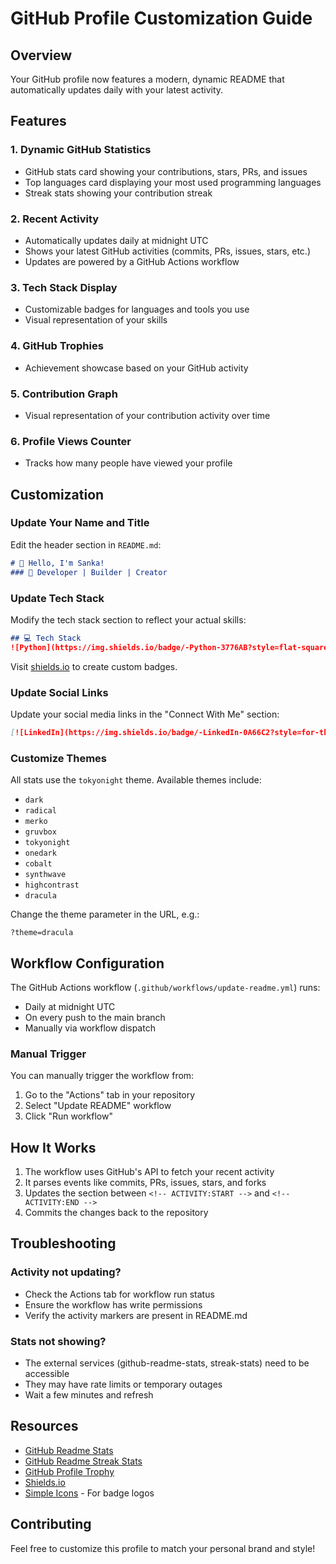 # GitHub Profile Customization Guide

## Overview

Your GitHub profile now features a modern, dynamic README that automatically updates daily with your latest activity.

## Features

### 1. **Dynamic GitHub Statistics**
- GitHub stats card showing your contributions, stars, PRs, and issues
- Top languages card displaying your most used programming languages
- Streak stats showing your contribution streak

### 2. **Recent Activity**
- Automatically updates daily at midnight UTC
- Shows your latest GitHub activities (commits, PRs, issues, stars, etc.)
- Updates are powered by a GitHub Actions workflow

### 3. **Tech Stack Display**
- Customizable badges for languages and tools you use
- Visual representation of your skills

### 4. **GitHub Trophies**
- Achievement showcase based on your GitHub activity

### 5. **Contribution Graph**
- Visual representation of your contribution activity over time

### 6. **Profile Views Counter**
- Tracks how many people have viewed your profile

## Customization

### Update Your Name and Title

Edit the header section in `README.md`:
```markdown
# 👋 Hello, I'm Sanka!
### 🚀 Developer | Builder | Creator
```

### Update Tech Stack

Modify the tech stack section to reflect your actual skills:
```markdown
## 💻 Tech Stack
![Python](https://img.shields.io/badge/-Python-3776AB?style=flat-square&logo=python&logoColor=white)
```

Visit [shields.io](https://shields.io) to create custom badges.

### Update Social Links

Update your social media links in the "Connect With Me" section:
```markdown
[![LinkedIn](https://img.shields.io/badge/-LinkedIn-0A66C2?style=for-the-badge&logo=linkedin&logoColor=white)](https://linkedin.com/in/YOUR_USERNAME)
```

### Customize Themes

All stats use the `tokyonight` theme. Available themes include:
- `dark`
- `radical`
- `merko`
- `gruvbox`
- `tokyonight`
- `onedark`
- `cobalt`
- `synthwave`
- `highcontrast`
- `dracula`

Change the theme parameter in the URL, e.g.:
```
?theme=dracula
```

## Workflow Configuration

The GitHub Actions workflow (`.github/workflows/update-readme.yml`) runs:
- Daily at midnight UTC
- On every push to the main branch
- Manually via workflow dispatch

### Manual Trigger

You can manually trigger the workflow from:
1. Go to the "Actions" tab in your repository
2. Select "Update README" workflow
3. Click "Run workflow"

## How It Works

1. The workflow uses GitHub's API to fetch your recent activity
2. It parses events like commits, PRs, issues, stars, and forks
3. Updates the section between `<!-- ACTIVITY:START -->` and `<!-- ACTIVITY:END -->`
4. Commits the changes back to the repository

## Troubleshooting

### Activity not updating?
- Check the Actions tab for workflow run status
- Ensure the workflow has write permissions
- Verify the activity markers are present in README.md

### Stats not showing?
- The external services (github-readme-stats, streak-stats) need to be accessible
- They may have rate limits or temporary outages
- Wait a few minutes and refresh

## Resources

- [GitHub Readme Stats](https://github.com/anuraghazra/github-readme-stats)
- [GitHub Readme Streak Stats](https://github.com/DenverCoder1/github-readme-streak-stats)
- [GitHub Profile Trophy](https://github.com/ryo-ma/github-profile-trophy)
- [Shields.io](https://shields.io)
- [Simple Icons](https://simpleicons.org) - For badge logos

## Contributing

Feel free to customize this profile to match your personal brand and style!
